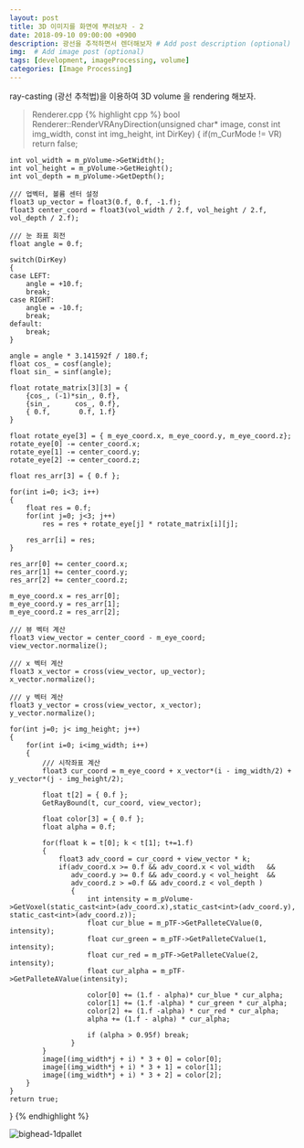 ```yaml
---
layout: post
title: 3D 이미지를 화면에 뿌려보자 - 2
date: 2018-09-10 09:00:00 +0900
description: 광선을 추적하면서 렌더해보자 # Add post description (optional)
img:  # Add image post (optional)
tags: [development, imageProcessing, volume]
categories: [Image Processing]
---
```


ray-casting (광선 추척법)을 이용하여 3D volume 을 rendering 해보자.


> Renderer.cpp
{% highlight cpp %}
bool Renderer::RenderVRAnyDirection(unsigned char* image,
    const int img_width, const int img_height, int DirKey)
{
    if(m_CurMode != VR) return false;

    int vol_width = m_pVolume->GetWidth();
    int vol_height = m_pVolume->GetHeight();
    int vol_depth = m_pVolume->GetDepth();

    /// 업벡터, 볼륨 센터 설정
    float3 up_vector = float3(0.f, 0.f, -1.f);
    float3 center_coord = float3(vol_width / 2.f, vol_height / 2.f, vol_depth / 2.f);

    /// 눈 좌표 회전
    float angle = 0.f;

    switch(DirKey)
    {
    case LEFT:
        angle = +10.f;
        break;
    case RIGHT:
        angle = -10.f;
        break;
    default:
        break;
    }

    angle = angle * 3.141592f / 180.f;
    float cos_ = cosf(angle);
    float sin_ = sinf(angle);
    
    float rotate_matrix[3][3] = {
        {cos_, (-1)*sin_, 0.f},
        {sin_,      cos_, 0.f},
        { 0.f,       0.f, 1.f}
    }

    float rotate_eye[3] = { m_eye_coord.x, m_eye_coord.y, m_eye_coord.z};
    rotate_eye[0] -= center_coord.x;
    rotate_eye[1] -= center_coord.y;
    rotate_eye[2] -= center_coord.z;

    float res_arr[3] = { 0.f };

    for(int i=0; i<3; i++)
    {
        float res = 0.f;
        for(int j=0; j<3; j++)
            res = res + rotate_eye[j] * rotate_matrix[i][j];
        
        res_arr[i] = res;
    }

    res_arr[0] += center_coord.x;
    res_arr[1] += center_coord.y;
    res_arr[2] += center_coord.z;

    m_eye_coord.x = res_arr[0];
    m_eye_coord.y = res_arr[1];
    m_eye_coord.z = res_arr[2];

    /// 뷰 벡터 계산
    float3 view_vector = center_coord - m_eye_coord;
    view_vector.normalize();

    /// x 벡터 계산
    float3 x_vector = cross(view_vector, up_vector);
    x_vector.normalize();

    /// y 벡터 계산
    float3 y_vector = cross(view_vector, x_vector);
    y_vector.normalize();

    for(int j=0; j< img_height; j++)
    {
        for(int i=0; i<img_width; i++)
        {
            /// 시작좌표 계산
            float3 cur_coord = m_eye_coord + x_vector*(i - img_width/2) + y_vector*(j - img_height/2);

            float t[2] = { 0.f };
            GetRayBound(t, cur_coord, view_vector);

            float color[3] = { 0.f };
            float alpha = 0.f;

            for(float k = t[0]; k < t[1]; t+=1.f)
            {
                float3 adv_coord = cur_coord + view_vector * k;
                if(adv_coord.x >= 0.f && adv_coord.x < vol_width   &&
                   adv_coord.y >= 0.f && adv_coord.y < vol_height  &&
                   adv_coord.z > =0.f && adv_coord.z < vol_depth )
                   {
                       int intensity = m_pVolume->GetVoxel(static_cast<int>(adv_coord.x),static_cast<int>(adv_coord.y), static_cast<int>(adv_coord.z));
                       float cur_blue = m_pTF->GetPalleteCValue(0, intensity);
                       float cur_green = m_pTF->GetPalleteCValue(1, intensity);
                       float cur_red = m_pTF->GetPalleteCValue(2, intensity);
                       float cur_alpha = m_pTF->GetPalleteAValue(intensity);

                       color[0] += (1.f - alpha)* cur_blue * cur_alpha;
                       color[1] += (1.f -alpha) * cur_green * cur_alpha;
                       color[2] += (1.f -alpha) * cur_red * cur_alpha;
                       alpha += (1.f - alpha) * cur_alpha;

                       if (alpha > 0.95f) break;
                   }
            }
            image[(img_width*j + i) * 3 + 0] = color[0];
            image[(img_width*j + i) * 3 + 1] = color[1];
            image[(img_width*j + i) * 3 + 2] = color[2];
        }
    }
    return true;
}
{% endhighlight %}

![bighead-1dpallet]({{"/assets/img/Volume/bighead-1dpallet.png"}})